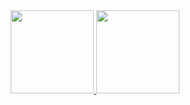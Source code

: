 
 
 <div align="center">
    <a href="https://github.com/wbeize">
    <img height="133em" src="https://github-readme-stats.vercel.app/api?username=wbeize&theme=dark&show_icons=true&count_private=true"/> 
    <img height="133em" src="https://github-readme-stats.vercel.app/api/top-langs/?username=wbeize&layout=compact&langs_count=7&theme=dark&show"/>
</div>
